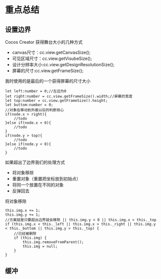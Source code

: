 # 重点总结

## 设置边界

Cocos Creator 获得舞台大小的几种方式

- canvas尺寸：cc.view.getCanvasSize();
- 可见区域尺寸：cc.view.getVisubeSize();
- 设计分辨率大小:cc.view.getDesignResolutionSize();
- 屏幕的尺寸:cc.view.getFrameSize();

我时使用的是最后的一个获得屏幕的尺寸大小

    let left:number = 0;//左边为0
	let right:number = cc.view.getFrameSize().width;//屏幕的宽度
	let top:number = cc.view.getFrameSize().height;
	let buttom:number = 0;
	//对象在移动到外面以后的判断核心
	if(node.x > right){
		//todo
	}else if(node.x < 0){
		//todo
	}
	if(node.y > top){
		//todo
	}else if(node.y < 0){
		//todo
	}

如果超出了边界我们的处理方式

- 将对象移除
- 重置对象（重置把坐标放到初始点）
- 将同一个放置在不同的对象
- 反弹回去

将对象移除

	this.img.x += 1;
    this.img.y += 1;
    //方案就是只要超出边界就会移除 || this.img.y < 0 || this.img.x > this._top
    if (this.img.x < this._left || this.img.x > this._right || this.img.y < this._bottom || this.img.y > this._top) {
        //已经被删除
        if (this.img) {
            this.img.removeFromParent();
            this.img = null;
        }
    }
	


## 缓冲